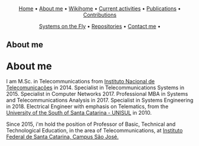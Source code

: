 <p align="center">
 <a href="https://rmayormartins.github.io/">Home</a> •
 <a href="#about.md">About me</a> •
 <a href="https://wiki.sj.ifsc.edu.br/index.php/Ramon_Mayor_Martins">Wikihome</a> • 
 <a href="#current">Current activities</a> • 
 <a href="#publications">Publications</a> • 
 <a href="#contribuitions">Contributions</a>
</p>

<p align="center">
 <a href="#onthefly">Systems on the Fly</a> •
 <a href="https://github.com/rmayormartins/">Repositories</a> • 
 <a href="#contact">Contact me</a> •
</p>

## About me

<h2><span style="font-size:26px">About me</span></h2>

I am M.Sc. in Telecommunications from [Instituto Nacional de Telecomunicações](https://www.inatel.br) in 2014. Specialist in Telecommunications Systems in 2015. Specialist in Computer Networks 2017. Professional MBA in Systems and Telecommunications Analysis in 2017. Specialist in Systems Engineering in 2018. Electrical Engineer with emphasis on Telematics, from the [University of the South of Santa Catarina - UNISUL](http://www.unisul.br) in 2010.

Since 2015, i'm hold the position of Professor of Basic, Technical and Technological Education, in the area of Telecommunications, at [Instituto Federal de Santa Catarina, Campus São José.](https://www.ifsc.edu.br/)<br/>



